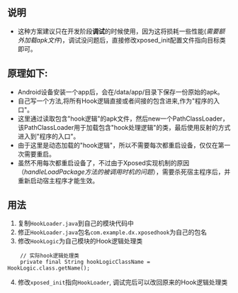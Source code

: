 ## 说明	
* 这种方案建议只在开发阶段**调试**的时候使用，因为这将损耗一些性能(*需要额外加载apk文件*)，调试没问题后，直接修改xposed_init配置文件指向目标类即可。

## 原理如下:
- Android设备安装一个app后，会在/data/app/目录下保存一份原始的apk。
- 自己写一个方法,将所有Hook逻辑直接或者间接的包含进来,作为"程序的入口"。  
- 这里通过读取包含"hook逻辑"的apk文件，然后new一个PathClassLoader，该PathClassLoader用于加载包含"hook处理逻辑"的类，最后使用反射的方式进入到"程序的入口"。
- 由于这里是动态加载的"hook逻辑"，所以不需要每次都重启设备，仅仅在第一次需要重启。
- 虽然不用每次都重启设备了，不过由于Xposed实现机制的原因（*handleLoadPackage方法的被调用时机的问题*），需要杀死宿主程序后，并重新启动宿主程序才能生效。  

## 用法  
1. 复制`HookLoader.java`到自己的模块代码中
2. 修正`HookLoader.java`包名`com.example.dx.xposedhook`为自己的包名
3. 修改`HookLogic`为自己模块的Hook逻辑处理类
```
    // 实际hook逻辑处理类
    private final String hookLogicClassName = HookLogic.class.getName();
``` 
4. 修改`xposed_init`指向`HookLoader`, 调试完后可以改回原来的Hook逻辑处理类

